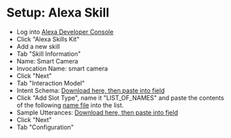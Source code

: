 Setup: Alexa Skill
==================

* Log into [Alexa Developer Console](https://developer.amazon.com/edw/home.html#/)
* Click "Alexa Skills Kit"
* Add a new skill
* Tab "Skill Information"
* Name: Smart Camera
* Invocation Name: smart camera
* Click "Next"
* Tab "Interaction Model"
* Intent Schema: [Download here, then paste into field](https://raw.githubusercontent.com/ikk0/smartcam/master/alexa/intent_schema.json)
* Click "Add Slot Type", name it "LIST_OF_NAMES" and paste the contents of the following [name file](https://raw.githubusercontent.com/ikk0/smartcam/master/alexa/list_of_names.txt) into the list. 
* Sample Utterances: [Download here, then paste into field](https://github.com/ikk0/smartcam/blob/master/alexa/sample_utterances.txt)
* Click "Next"
* Tab "Configuration"
